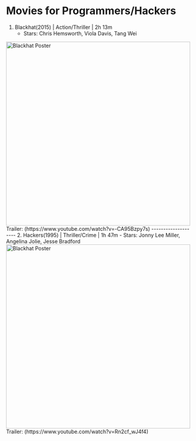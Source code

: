 # Movies for Programmers/Hackers
1. Blackhat(2015) | Action/Thriller | 2h 13m
   - Stars: Chris Hemsworth, Viola Davis, Tang Wei
<img src="https://static1.colliderimages.com/wordpress/wp-content/uploads/2022/03/blackhat.jpg" alt="Blackhat Poster" width="500">
Trailer: (https://www.youtube.com/watch?v=-CA95Bzpy7s)
--------------------
2. Hackers(1995) | Thriller/Crime | 1h 47m
   - Stars: Jonny Lee Miller, Angelina Jolie, Jesse Bradford
<img src="https://m.media-amazon.com/images/M/MV5BNmExMTkyYjItZTg0YS00NWYzLTkwMjItZWJiOWQ2M2ZkYjE4XkEyXkFqcGdeQXVyMTQxNzMzNDI@._V1_.jpg" alt="Blackhat Poster" width="500">
Trailer: (https://www.youtube.com/watch?v=Rn2cf_wJ4f4)
